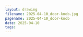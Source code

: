 ```yaml
---
layout: drawing
filename: 2025-04-10_door-knob.jpg
pagename: 2025-04-10_door-knob
date: 2025-04-10
tags:
---
```

